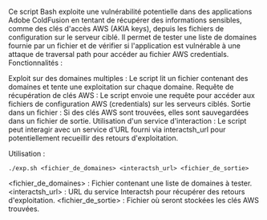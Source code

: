 Ce script Bash exploite une vulnérabilité potentielle dans des applications Adobe ColdFusion en tentant de récupérer des informations sensibles, comme des clés d'accès AWS (AKIA keys), depuis les fichiers de configuration sur le serveur ciblé. Il permet de tester une liste de domaines fournie par un fichier et de vérifier si l'application est vulnérable à une attaque de traversal path pour accéder au fichier AWS credentials.
Fonctionnalités :

Exploit sur des domaines multiples : Le script lit un fichier contenant des domaines et tente une exploitation sur chaque domaine.
Requête de récupération de clés AWS : Le script envoie une requête pour accéder aux fichiers de configuration AWS (credentials) sur les serveurs ciblés.
Sortie dans un fichier : Si des clés AWS sont trouvées, elles sont sauvegardées dans un fichier de sortie.
Utilisation d'un service d'interaction : Le script peut interagir avec un service d'URL fourni via interactsh_url pour potentiellement recueillir des retours d'exploitation.

Utilisation :

    ./exp.sh <fichier_de_domaines> <interactsh_url> <fichier_de_sortie>

<fichier_de_domaines> : Fichier contenant une liste de domaines à tester.
<interactsh_url> : URL du service Interactsh pour récupérer des retours d'exploitation.
<fichier_de_sortie> : Fichier où seront stockées les clés AWS trouvées.
